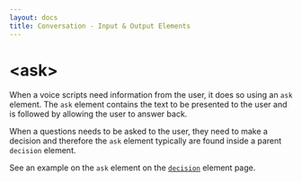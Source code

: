 ```yaml
---
layout: docs
title: Conversation - Input & Output Elements
---
```

# &lt;ask&gt;

When a voice scripts need information from the user, it does so using an `ask` element. The `ask` element contains the text to be presented to the user and is followed by allowing the user to answer back.

When a questions needs to be asked to the user, they need to make a decision and therefore the `ask` element typically are found inside a parent `decision` element.

See an example on the `ask` element on the [`decision`](/docs/conversation-decisions) element page.
